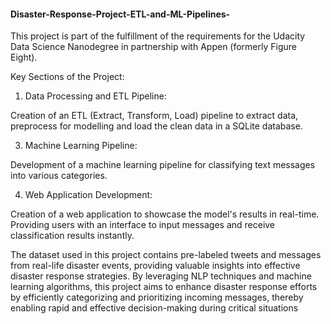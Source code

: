 #### Disaster-Response-Project-ETL-and-ML-Pipelines-
This project is part of the fulfillment of the requirements for the Udacity Data Science Nanodegree in partnership with Appen (formerly Figure Eight).

Key Sections of the Project:

1. Data Processing and ETL Pipeline:

Creation of an ETL (Extract, Transform, Load) pipeline to extract data, preprocess for modelling and load the clean data in a SQLite database.

3. Machine Learning Pipeline:

Development of a machine learning pipeline for classifying text messages into various categories.

4. Web Application Development:

Creation of a web application to showcase the model's results in real-time.
Providing users with an interface to input messages and receive classification results instantly.

The dataset used in this project contains pre-labeled tweets and messages from real-life disaster events, providing valuable insights into effective disaster response strategies.
By leveraging NLP techniques and machine learning algorithms, this project aims to enhance disaster response efforts by efficiently categorizing and prioritizing incoming messages, thereby enabling rapid and effective decision-making during critical situations
